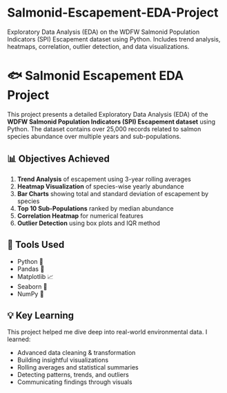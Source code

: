 # Salmonid-Escapement-EDA-Project
Exploratory Data Analysis (EDA) on the WDFW Salmonid Population Indicators (SPI) Escapement dataset using Python. Includes trend analysis, heatmaps, correlation, outlier detection, and data visualizations.

# 🐟 Salmonid Escapement EDA Project

This project presents a detailed Exploratory Data Analysis (EDA) of the **WDFW Salmonid Population Indicators (SPI) Escapement dataset** using Python. The dataset contains over 25,000 records related to salmon species abundance over multiple years and sub-populations.

## 📊 Objectives Achieved

1. **Trend Analysis** of escapement using 3-year rolling averages
2. **Heatmap Visualization** of species-wise yearly abundance
3. **Bar Charts** showing total and standard deviation of escapement by species
4. **Top 10 Sub-Populations** ranked by median abundance
5. **Correlation Heatmap** for numerical features
6. **Outlier Detection** using box plots and IQR method

## 🧰 Tools Used

- Python 🐍  
- Pandas 🐼  
- Matplotlib 📈  
- Seaborn 🎨  
- NumPy 🔢  

## 💡 Key Learning

This project helped me dive deep into real-world environmental data. I learned:
- Advanced data cleaning & transformation
- Building insightful visualizations
- Rolling averages and statistical summaries
- Detecting patterns, trends, and outliers
- Communicating findings through visuals

